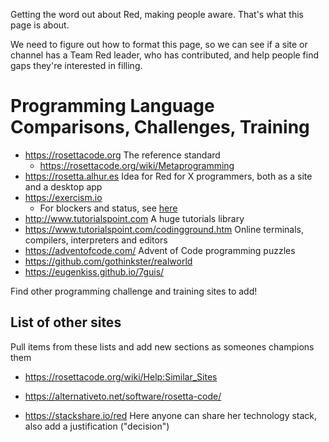 Getting the word out about Red, making people aware. That's what this page is about.

We need to figure out how to format this page, so we can see if a site or channel has a Team Red leader, who has contributed, and help people find gaps they're interested in filling.

# Programming Language Comparisons, Challenges, Training

- https://rosettacode.org The reference standard
    - https://rosettacode.org/wiki/Metaprogramming
- https://rosetta.alhur.es Idea for Red for X programmers, both as a site and a desktop app
- https://exercism.io
  - For blockers and status, see [here](https://github.com/exercism/request-new-language-track/issues/45)
- http://www.tutorialspoint.com A huge tutorials library
- https://www.tutorialspoint.com/codingground.htm Online terminals, compilers, interpreters and editors
- https://adventofcode.com/ Advent of Code programming puzzles
- https://github.com/gothinkster/realworld
- https://eugenkiss.github.io/7guis/

Find other programming challenge and training sites to add!

## List of other sites

Pull items from these lists and add new sections as someones champions them 

- https://rosettacode.org/wiki/Help:Similar_Sites 
- https://alternativeto.net/software/rosetta-code/

- https://stackshare.io/red Here anyone can share her technology stack, also add a justification ("decision")
